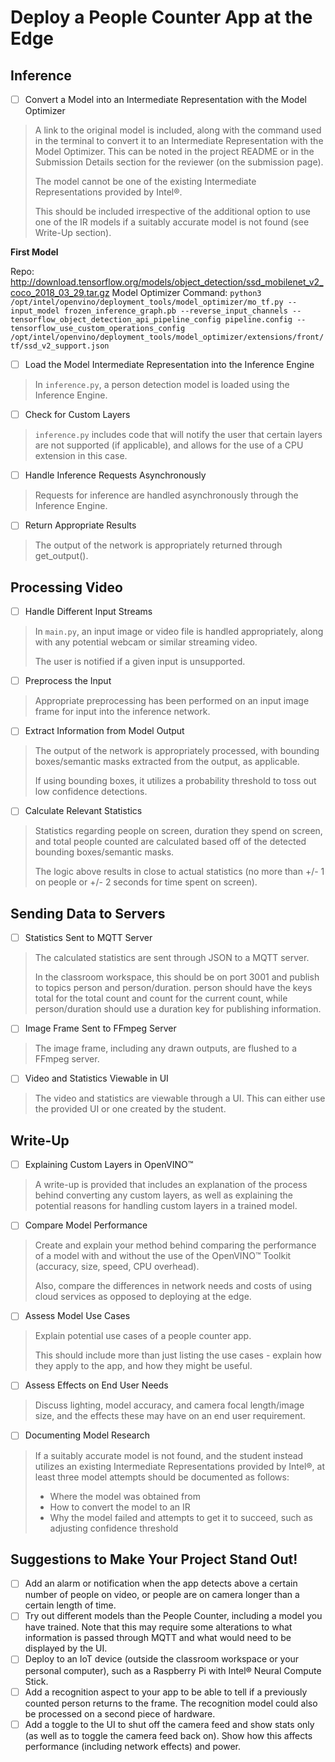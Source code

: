 # Deploy a People Counter App at the Edge
## Inference

- [ ] Convert a Model into an Intermediate Representation with the Model Optimizer
>A link to the original model is included, along with the command used in the terminal to convert it to an Intermediate Representation with the Model Optimizer. This can be noted in the project README or in the Submission Details section for the reviewer (on the submission page).  
>
>The model cannot be one of the existing Intermediate Representations provided by Intel®.  
>
>This should be included irrespective of the additional option to use one of the IR models if a suitably accurate model is not found (see Write-Up section).

**First Model**

Repo: http://download.tensorflow.org/models/object_detection/ssd_mobilenet_v2_coco_2018_03_29.tar.gz
Model Optimizer Command:
`python3 /opt/intel/openvino/deployment_tools/model_optimizer/mo_tf.py --input_model frozen_inference_graph.pb --reverse_input_channels --tensorflow_object_detection_api_pipeline_config pipeline.config --tensorflow_use_custom_operations_config /opt/intel/openvino/deployment_tools/model_optimizer/extensions/front/tf/ssd_v2_support.json` 

- [ ] Load the Model Intermediate Representation into the Inference Engine
>In `inference.py`, a person detection model is loaded using the Inference Engine.

- [ ] Check for Custom Layers
>`inference.py` includes code that will notify the user that certain layers are not supported (if applicable), and allows for the use of a CPU extension in this case.
- [ ] Handle Inference Requests Asynchronously
>Requests for inference are handled asynchronously through the Inference Engine.
- [ ] Return Appropriate Results
>The output of the network is appropriately returned through get_output().

## Processing Video

- [ ] Handle Different Input Streams

> In `main.py`, an input image or video file is handled appropriately, along with any potential webcam or similar streaming video.
>
>The user is notified if a given input is unsupported.

- [ ] Preprocess the Input
	
> Appropriate preprocessing has been performed on an input image frame for input into the inference network.

- [ ] Extract Information from Model Output
	
> The output of the network is appropriately processed, with bounding boxes/semantic masks extracted  from the output, as applicable.
>
>If using bounding boxes, it utilizes a probability threshold to toss out low confidence detections.

- [ ] Calculate Relevant Statistics
> Statistics regarding people on screen, duration they spend on screen, and total people counted are calculated based off of the detected bounding boxes/semantic masks.
>
>The logic above results in close to actual statistics (no more than +/- 1 on people or +/- 2 seconds for time spent on screen). 

## Sending Data to Servers
- [ ] Statistics Sent to MQTT Server	
>The calculated statistics are sent through JSON to a MQTT server.
>
>In the classroom workspace, this should be on port 3001 and publish to topics person and person/duration. person should have the keys total for the total count and count for the current count, while person/duration should use a duration key for publishing information.

- [ ] Image Frame Sent to FFmpeg Server	
>The image frame, including any drawn outputs, are flushed to a FFmpeg server.

- [ ] Video and Statistics Viewable in UI	
>The video and statistics are viewable through a UI. This can either use the provided UI or one created by the student.

## Write-Up

- [ ] Explaining Custom Layers in OpenVINO™
>A write-up is provided that includes an explanation of the process behind converting any custom layers, as well as explaining the potential reasons for handling custom layers in a trained model.

- [ ] Compare Model Performance	
>Create and explain your method behind comparing the performance of a model with and without the use of the OpenVINO™ Toolkit (accuracy, size, speed, CPU overhead).
>
>Also, compare the differences in network needs and costs of using cloud services as opposed to deploying at the edge.

- [ ] Assess Model Use Cases
>Explain potential use cases of a people counter app.
>
>This should include more than just listing the use cases - explain how they apply to the app, and how they might be useful.

- [ ] Assess Effects on End User Needs
>Discuss lighting, model accuracy, and camera focal length/image size, and the effects these may have on an end user requirement.

- [ ] Documenting Model Research
>If a suitably accurate model is not found, and the student instead utilizes an existing Intermediate Representations provided by Intel®, at least three model attempts should be documented as follows:
>
>- Where the model was obtained from  
>- How to convert the model to an IR  
>- Why the model failed and attempts to get it to succeed, such as adjusting confidence threshold

## Suggestions to Make Your Project Stand Out!


- [ ] Add an alarm or notification when the app detects above a certain number of people on video, or people are on camera longer than a certain length of time.
- [ ] Try out different models than the People Counter, including a model you have trained. Note that this may require some alterations to what information is passed through MQTT and what would need to be displayed by the UI.
- [ ] Deploy to an IoT device (outside the classroom workspace or your personal computer), such as a Raspberry Pi with Intel® Neural Compute Stick.
- [ ] Add a recognition aspect to your app to be able to tell if a previously counted person returns to the frame. The recognition model could also be processed on a second piece of hardware.
- [ ] Add a toggle to the UI to shut off the camera feed and show stats only (as well as to toggle the camera feed back on). Show how this affects performance (including network effects) and power.
